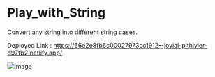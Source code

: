 # Play_with_String
Convert any string into different string cases.

Deployed Link : https://66e2e8fb6c00027973cc1912--jovial-pithivier-d97fb2.netlify.app/

![image](https://github.com/user-attachments/assets/0660f9e1-a5f9-4e6c-8d32-357f34452859)
